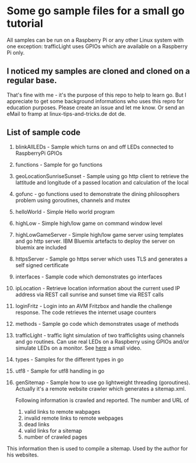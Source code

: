 # Some go sample files for a small go tutorial

All samples can be run on a Raspberry Pi or any other Linux system with one exception: trafficLight uses GPIOs which are available on a Raspberry Pi only.

## I noticed my samples are cloned and cloned on a regular base. 

That's fine with me - it's the purpose of this repo to help to learn go. But I appreciate to get some background informations who uses this repro for education purposes. Please  create an issue and let me know. Or send an eMail to framp at linux-tips-and-tricks.de dot de.

## List of sample code

1. blinkAllLEDs - Sample which turns on and off LEDs connected to RaspberryPi GPIOs
2. functions - Sample for go functions
3. geoLocationSunriseSunset - Sample using go http client to retrieve the lattitude and longitude of a passed location and calculation of the local
4. gofunc - go functions used to demonstrate the dining philosophers problem using goroutines, channels and mutex
5. helloWorld - Simple Hello world program
6. highLow - Simple high/low game on command window level
7. highLowGameServer - Simple high/low game server using templates and go http server. IBM Bluemix artefacts to deploy the server on bluemix are included
8. httpsServer - Sample go https server which uses TLS and generates a self signed certificate
9. interfaces - Sample code which demonstrates go interfaces  
10. ipLocation - Retrieve location information about the current used IP address via REST call sunrise and sunset time via REST calls
11. loginFritz - Login into an AVM Fritzbox and handle the challenge response. The code retrieves the internet usage counters
12. methods - Sample go code which demonstrates usage of methods
13. trafficLight - traffic light simulation of two trafficlights using channels and go routines. Can use real LEDs on a Raspberry using GPIOs and/or simulate LEDs on a monitor. See [here](https://www.linux-tips-and-tricks.de/raspiTrafficLight.mp4) a small video.
14. types - Samples for the different types in go
15. utf8 - Sample for utf8 handling in go
16. genSitemap - Sample how to use go lightweight threading (goroutines). Actually it's a remote website crawler which generates a sitemap.xml.

    Following information is crawled and reported. The number and URL of
    1. valid links to remote wabpages
    2. invalid remote links to remote webpages
    3. dead links 
    4. valid links for a sitemap
    5. number of crawled pages

  This information then is used to compile a sitemap. Used by the author for his websites.

